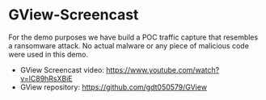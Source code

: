# GView-Screencast

For the demo purposes we have build a POC traffic capture that  resembles a ransomware attack. 
No actual malware or any piece of malicious code were used in this demo.

* GView Screencast video: https://www.youtube.com/watch?v=lC89hRsXBiE
* GView repository: https://github.com/gdt050579/GView
